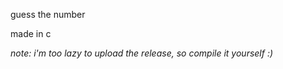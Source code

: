guess the number

made in c

<i> note: i'm too lazy to upload the release, so compile it yourself :) </i>
